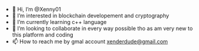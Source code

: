 - 👋 Hi, I’m @Xenny01
- 👀 I’m interested in blockchain developement and cryptography
- 🌱 I’m currently learning c++ language 
- 💞️ I’m looking to collaborate in every way possible tho as am very new to this platform and coding 
- 📫 How to reach me by gmal account xenderdude@gmail.com

<!---
Xenny01/Xenny01 is a ✨ special ✨ repository because its `README.md` (this file) appears on your GitHub profile.
You can click the Preview link to take a look at your changes.
--->
